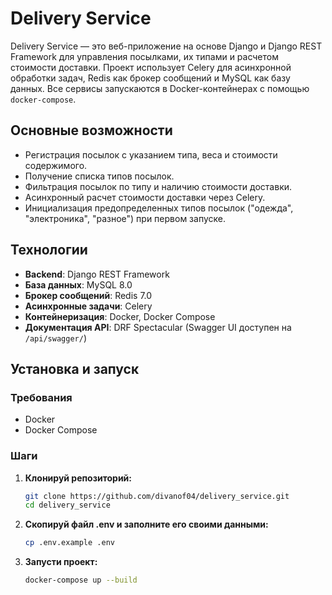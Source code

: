 # Delivery Service

Delivery Service — это веб-приложение на основе Django и Django REST Framework для управления посылками, их типами и расчетом стоимости доставки. Проект использует Celery для асинхронной обработки задач, Redis как брокер сообщений и MySQL как базу данных. Все сервисы запускаются в Docker-контейнерах с помощью `docker-compose`.

## Основные возможности
- Регистрация посылок с указанием типа, веса и стоимости содержимого.
- Получение списка типов посылок.
- Фильтрация посылок по типу и наличию стоимости доставки.
- Асинхронный расчет стоимости доставки через Celery.
- Инициализация предопределенных типов посылок ("одежда", "электроника", "разное") при первом запуске.

## Технологии
- **Backend**: Django REST Framework
- **База данных**: MySQL 8.0
- **Брокер сообщений**: Redis 7.0
- **Асинхронные задачи**: Celery
- **Контейнеризация**: Docker, Docker Compose
- **Документация API**: DRF Spectacular (Swagger UI доступен на `/api/swagger/`)


## Установка и запуск

### Требования
- Docker
- Docker Compose

### Шаги
1. **Клонируй репозиторий:**
   ```bash
   git clone https://github.com/divanof04/delivery_service.git
   cd delivery_service
2. **Скопируй файл .env и заполните его своими данными:**
   ```bash
   cp .env.example .env
   ```
3. **Запусти проект:**
   ```bash
   docker-compose up --build
   ```
